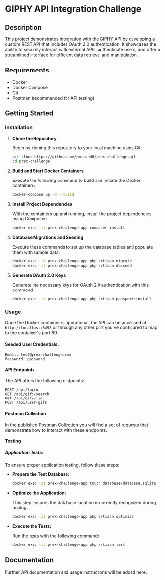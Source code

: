 # GIPHY API Integration Challenge

## Description

This project demonstrates integration with the GIPHY API by developing a custom REST API that includes OAuth 2.0 authentication. It showcases the ability to securely interact with external APIs, authenticate users, and offer a streamlined interface for efficient data retrieval and manipulation.

## Requirements

- Docker
- Docker Compose
- Git
- Postman (recommended for API testing)

## Getting Started

### Installation

1. **Clone the Repository**

   Begin by cloning this repository to your local machine using Git:

   ```bash
   git clone https://github.com/pmirand6/prex-challenge.git
   cd prex-challenge
   ```

2. **Build and Start Docker Containers**

   Execute the following command to build and initiate the Docker containers:

   ```bash
   docker-compose up -d --build
   ```

3. **Install Project Dependencies**

   With the containers up and running, install the project dependencies using Composer:

   ```bash
   docker exec -it prex-challenge-app composer install
   ```

4. **Database Migrations and Seeding**

   Execute these commands to set up the database tables and populate them with sample data:

   ```bash
   docker exec -it prex-challenge-app php artisan migrate
   docker exec -it prex-challenge-app php artisan db:seed
   ```

5. **Generate OAuth 2.0 Keys**

   Generate the necessary keys for OAuth 2.0 authentication with this command:

   ```bash
   docker exec -it prex-challenge-app php artisan passport:install
   ```

### Usage

Once the Docker container is operational, the API can be accessed at `http://localhost:8498` or through any other port you've configured to map to the container's port 80.

#### Seeded User Credentials:

```plaintext
Email: test@prex-challenge.com
Password: password
```

#### API Endpoints

The API offers the following endpoints:
```plaintext
POST /api/login
GET /api/gifs/search
GET /api/gifs/:id
POST /api/user-gifs
```

#### Postman Collection
In the published [Postman Collection](https://documenter.getpostman.com/view/3105220/2sA2rDy1ry) you will find a set of requests that demonstrate how to interact with these endpoints.


#### Testing

##### Application Tests:

To ensure proper application testing, follow these steps:

- **Prepare the Test Database:**

  ```bash
  docker exec -it prex-challenge-app touch database/database.sqlite
  ```

- **Optimize the Application:**

  This step ensures the database location is correctly recognized during testing:

  ```bash
  docker exec -it prex-challenge-app php artisan optimize
  ```

- **Execute the Tests:**

  Run the tests with the following command:

  ```bash
  docker exec -it prex-challenge-app php artisan test
  ```

## Documentation

Further API documentation and usage instructions will be added here.